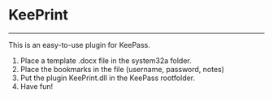 # KeePrint

___________________

This is an easy-to-use plugin for KeePass.

1. Place a template .docx file in the system32a folder.
2. Place the bookmarks in the file (username, password, notes)
3. Put the plugin KeePrint.dll in the KeePass rootfolder.
4. Have fun!